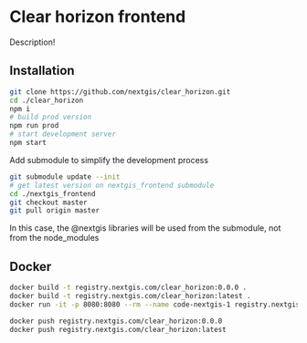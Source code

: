 # Clear horizon frontend

Description!

## Installation

```bash
git clone https://github.com/nextgis/clear_horizon.git
cd ./clear_horizon
npm i
# build prod version
npm run prod
# start development server
npm start
```

Add submodule to simplify the development process

```bash
git submodule update --init
# get latest version on nextgis_frontend submodule
cd ./nextgis_frontend
git checkout master
git pull origin master
```

In this case, the @nextgis libraries will be used from the submodule, not from the node_modules

## Docker

```bash
docker build -t registry.nextgis.com/clear_horizon:0.0.0 .
docker build -t registry.nextgis.com/clear_horizon:latest .
docker run -it -p 8080:8080 --rm --name code-nextgis-1 registry.nextgis.com/clear_horizon:latest

docker push registry.nextgis.com/clear_horizon:0.0.0
docker push registry.nextgis.com/clear_horizon:latest
```
